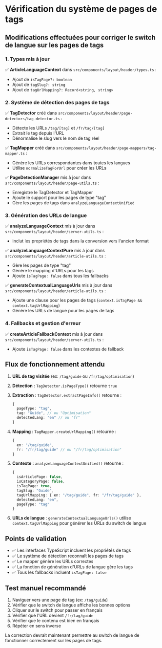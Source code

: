 # Vérification du système de pages de tags

## Modifications effectuées pour corriger le switch de langue sur les pages de tags

### 1. Types mis à jour

✅ **ArticleLanguageContext** dans `src/components/layout/header/types.ts` :
- Ajout de `isTagPage?: boolean`
- Ajout de `tagSlug?: string` 
- Ajout de `tagUrlMapping?: Record<string, string>`

### 2. Système de détection des pages de tags

✅ **TagDetector** créé dans `src/components/layout/header/page-detectors/tag-detector.ts` :
- Détecte les URLs `/tag/[tag]` et `/fr/tag/[tag]`
- Extrait le tag depuis l'URL
- Dénormalise le slug vers le nom de tag réel

✅ **TagMapper** créé dans `src/components/layout/header/page-mappers/tag-mapper.ts` :
- Génère les URLs correspondantes dans toutes les langues
- Utilise `normalizeTagForUrl` pour créer les URLs

✅ **PageDetectionManager** mis à jour dans `src/components/layout/header/page-utils.ts` :
- Enregistre le TagDetector et TagMapper
- Ajoute le support pour les pages de type "tag"
- Gère les pages de tags dans `analyzeLanguageContextUnified`

### 3. Génération des URLs de langue

✅ **analyzeLanguageContext** mis à jour dans `src/components/layout/header/server-utils.ts` :
- Inclut les propriétés de tags dans la conversion vers l'ancien format

✅ **analyzeLanguageContextPure** mis à jour dans `src/components/layout/header/article-utils.ts` :
- Gère les pages de type "tag"
- Génère le mapping d'URLs pour les tags
- Ajoute `isTagPage: false` dans tous les fallbacks

✅ **generateContextualLanguageUrls** mis à jour dans `src/components/layout/header/article-utils.ts` :
- Ajoute une clause pour les pages de tags (`context.isTagPage && context.tagUrlMapping`)
- Génère les URLs de langue pour les pages de tags

### 4. Fallbacks et gestion d'erreur

✅ **createArticleFallbackContext** mis à jour dans `src/components/layout/header/server-utils.ts` :
- Ajoute `isTagPage: false` dans les contextes de fallback

## Flux de fonctionnement attendu

1. **URL de tag visitée** (ex: `/tag/guide` ou `/fr/tag/optimisation`)

2. **Détection** : `TagDetector.isPageType()` retourne `true`

3. **Extraction** : `TagDetector.extractPageInfo()` retourne :
   ```typescript
   {
     pageType: "tag",
     tag: "Guide", // ou "Optimisation" 
     detectedLang: "en" // ou "fr"
   }
   ```

4. **Mapping** : `TagMapper.createUrlMapping()` retourne :
   ```typescript
   {
     en: "/tag/guide",
     fr: "/fr/tag/guide" // ou "/fr/tag/optimisation"
   }
   ```

5. **Contexte** : `analyzeLanguageContextUnified()` retourne :
   ```typescript
   {
     isArticlePage: false,
     isCategoryPage: false,
     isTagPage: true,
     tagSlug: "Guide",
     tagUrlMapping: { en: "/tag/guide", fr: "/fr/tag/guide" },
     detectedLang: "en",
     pageType: "tag"
   }
   ```

6. **URLs de langue** : `generateContextualLanguageUrls()` utilise `context.tagUrlMapping` pour générer les URLs du switch de langue

## Points de validation

- ✅ Les interfaces TypeScript incluent les propriétés de tags
- ✅ Le système de détection reconnaît les pages de tags
- ✅ Le mapper génère les URLs correctes
- ✅ La fonction de génération d'URLs de langue gère les tags
- ✅ Tous les fallbacks incluent `isTagPage: false`

## Test manuel recommandé

1. Naviguer vers une page de tag (ex: `/tag/guide`)
2. Vérifier que le switch de langue affiche les bonnes options
3. Cliquer sur le switch pour passer en français
4. Vérifier que l'URL devient `/fr/tag/guide`
5. Vérifier que le contenu est bien en français
6. Répéter en sens inverse

La correction devrait maintenant permettre au switch de langue de fonctionner correctement sur les pages de tags.
